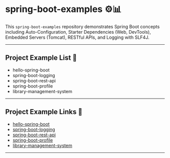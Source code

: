 # spring-boot-examples ⚙️📊

This `spring-boot-examples` repository demonstrates Spring Boot concepts including Auto-Configuration, Starter Dependencies (Web, DevTools), Embedded Servers (Tomcat), RESTful APIs, and Logging with SLF4J.

---

## Project Example List 📂

- hello-spring-boot  
- spring-boot-logging  
- spring-boot-rest-api  
- spring-boot-profile  
- library-management-system  

---

## Project Example Links 🔗

- [hello-spring-boot](https://github.com/thevishalchothe/spring-boot-examples/tree/b777790ed90667e9b3deb4ecde3162aa4694f9a1/hello-spring-boot)
- [spring-boot-logging](https://github.com/thevishalchothe/spring-boot-examples/tree/b777790ed90667e9b3deb4ecde3162aa4694f9a1/spring-boot-logging)
- [spring-boot-rest-api](https://github.com/thevishalchothe/spring-boot-examples/tree/b777790ed90667e9b3deb4ecde3162aa4694f9a1/spring-boot-rest-api)
- [spring-boot-profile](https://github.com/thevishalchothe/spring-boot-examples/tree/b777790ed90667e9b3deb4ecde3162aa4694f9a1/spring-boot-profile)
- [library-management-system](https://github.com/thevishalchothe/spring-boot-examples/tree/b777790ed90667e9b3deb4ecde3162aa4694f9a1/library-management-system)

---
